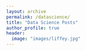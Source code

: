 ```yaml
---
layout: archive
permalink: /datascience/
title: "Data Science Posts"
author_profile: true
header:
  image: "images/liffey.jpg"
---
```

